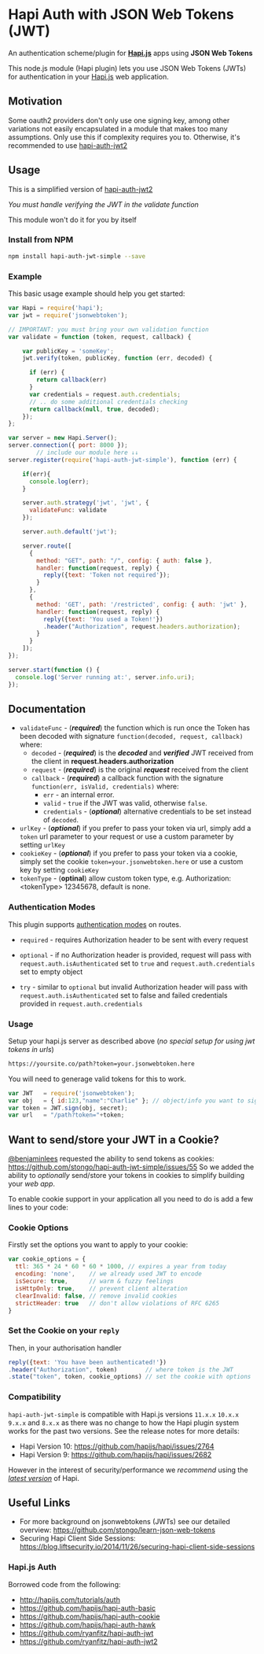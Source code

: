 # Hapi Auth with JSON Web Tokens (JWT)

An authentication scheme/plugin for
[**Hapi.js**](http://hapijs.com/) apps using **JSON Web Tokens**

This node.js module (Hapi plugin) lets you use JSON Web Tokens (JWTs)
for authentication in your [Hapi.js](http://hapijs.com/)
web application.

## Motivation

Some oauth2 providers don't only use one signing key, among other variations not easily encapsulated in a module that makes too many assumptions. Only use this if complexity requires you to. Otherwise, it's recommended to use [hapi-auth-jwt2](https://github.com/dwyl/hapi-auth-jwt2)

## Usage

This is a simplified version of [hapi-auth-jwt2](https://github.com/dwyl/hapi-auth-jwt2)

*You must handle verifying the JWT in the validate function*

This module won't do it for you by itself

### Install from NPM

```sh
npm install hapi-auth-jwt-simple --save
```

### Example

This basic usage example should help you get started:


```javascript
var Hapi = require('hapi');
var jwt = require('jsonwebtoken');

// IMPORTANT: you must bring your own validation function
var validate = function (token, request, callback) {

    var publicKey = 'someKey';
    jwt.verify(token, publicKey, function (err, decoded) {

      if (err) {
        return callback(err)
      }
      var credentials = request.auth.credentials;
      // .. do some additional credentials checking
      return callback(null, true, decoded);
    });
};

var server = new Hapi.Server();
server.connection({ port: 8000 });
        // include our module here ↓↓
server.register(require('hapi-auth-jwt-simple'), function (err) {

    if(err){
      console.log(err);
    }

    server.auth.strategy('jwt', 'jwt', {
      validateFunc: validate
    });

    server.auth.default('jwt');

    server.route([
      {
        method: "GET", path: "/", config: { auth: false },
        handler: function(request, reply) {
          reply({text: 'Token not required'});
        }
      },
      {
        method: 'GET', path: '/restricted', config: { auth: 'jwt' },
        handler: function(request, reply) {
          reply({text: 'You used a Token!'})
          .header("Authorization", request.headers.authorization);
        }
      }
    ]);
});

server.start(function () {
  console.log('Server running at:', server.info.uri);
});
```

## Documentation

- `validateFunc` - (***required***) the function which is run once the Token has been decoded with
 signature `function(decoded, request, callback)` where:
    - `decoded` - (***required***) is the ***decoded*** and ***verified*** JWT received from the client in **request.headers.authorization**
    - `request` - (***required***) is the original ***request*** received from the client
    - `callback` - (***required***) a callback function with the signature `function(err, isValid, credentials)` where:
        - `err` - an internal error.
        - `valid` - `true` if the JWT was valid, otherwise `false`.
        - `credentials` - (***optional***) alternative credentials to be set instead of `decoded`.
- `urlKey` - (***optional***) if you prefer to pass your token via url, simply add a `token` url parameter to your request or use a custom parameter by setting `urlKey`
- `cookieKey` - (***optional***) if you prefer to pass your token via a cookie, simply set the cookie `token=your.jsonwebtoken.here` or use a custom key by setting `cookieKey`
- `tokenType` - (**optinal**) allow custom token type, e.g. Authorization: \<tokenType> 12345678, default is none.

### Authentication Modes

This plugin supports [authentication modes](http://hapijs.com/api#route-options) on routes.

- `required` - requires Authorization header to be sent with every request

- `optional` - if no Authorization header is provided, request will pass with `request.auth.isAuthenticated` set to `true` and `request.auth.credentials` set to empty object

- `try` - similar to `optional` but invalid Authorization header will pass with `request.auth.isAuthenticated` set to false and failed credentials provided in `request.auth.credentials`


### Usage

Setup your hapi.js server as described above (_no special setup for using jwt tokens in urls_)

```sh
https://yoursite.co/path?token=your.jsonwebtoken.here
```
You will need to generage valid tokens for this to work.

```js
var JWT   = require('jsonwebtoken');
var obj   = { id:123,"name":"Charlie" }; // object/info you want to sign
var token = JWT.sign(obj, secret);
var url   = "/path?token="+token;
```

## Want to send/store your JWT in a Cookie?

[@benjaminlees](https://github.com/benjaminlees)
requested the ability to send tokens as cookies:
https://github.com/stongo/hapi-auth-jwt-simple/issues/55
So we added the ability to *optionally* send/store your tokens in cookies
to simplify building your *web app*.

To enable cookie support in your application all you need to do is add
a few lines to your code:

### Cookie Options

Firstly set the options you want to apply to your cookie:

```js
var cookie_options = {
  ttl: 365 * 24 * 60 * 60 * 1000, // expires a year from today
  encoding: 'none',    // we already used JWT to encode
  isSecure: true,      // warm & fuzzy feelings
  isHttpOnly: true,    // prevent client alteration
  clearInvalid: false, // remove invalid cookies
  strictHeader: true   // don't allow violations of RFC 6265
}
```

### Set the Cookie on your `reply`

Then, in your authorisation handler

```js
reply({text: 'You have been authenticated!'})
.header("Authorization", token)        // where token is the JWT
.state("token", token, cookie_options) // set the cookie with options
```

### Compatibility

`hapi-auth-jwt-simple` is compatible with Hapi.js versions `11.x.x` `10.x.x` `9.x.x` and `8.x.x` as there was no change to how the Hapi plugin system works
for the past two versions.
See the release notes for more details:
+ Hapi Version 10: https://github.com/hapijs/hapi/issues/2764
+ Hapi Version 9: https://github.com/hapijs/hapi/issues/2682

However in the interest of
 security/performance we *recommend* using the [*latest version*](https://github.com/hapijs/hapi/) of Hapi.

## Useful Links

+ For more background on jsonwebtokens (JWTs) see our detailed overview:
https://github.com/stongo/learn-json-web-tokens
+ Securing Hapi Client Side Sessions:
https://blog.liftsecurity.io/2014/11/26/securing-hapi-client-side-sessions

### Hapi.js Auth

Borrowed code from the following:

+ http://hapijs.com/tutorials/auth
+ https://github.com/hapijs/hapi-auth-basic
+ https://github.com/hapijs/hapi-auth-cookie
+ https://github.com/hapijs/hapi-auth-hawk
+ https://github.com/ryanfitz/hapi-auth-jwt
+ https://github.com/ryanfitz/hapi-auth-jwt2
